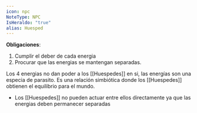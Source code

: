 ```yaml
---
icon: npc
NoteType: NPC
IsHeraldo: "true"
alias: Huesped
---
```


**Obligaciones**: 
1. Cumplir el deber de cada energia 
2. Procurar que las energias se mantengan separadas.

Los 4 energias no dan poder a los [[Huespedes]]  en si, las energías son una especia de parasito.
Es una relación simbiótica donde los [[Huespedes]] obtienen el equilibrio para el mundo.


- Los [[Huespedes]] no pueden actuar entre ellos directamente ya que las energias deben permanecer separadas